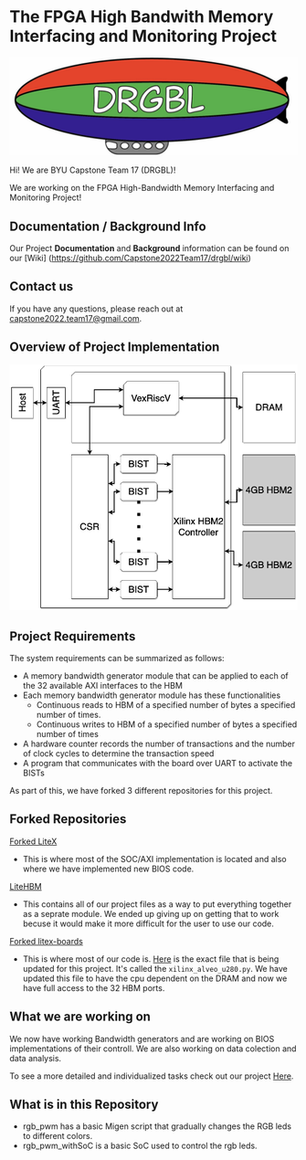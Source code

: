 # The FPGA High Bandwith Memory Interfacing and Monitoring Project

![DRGBL Logo](/docs/Photos/Drgbl_Logo.jpeg)

Hi! We are BYU Capstone Team 17 (DRGBL)!

We are working on the FPGA High-Bandwidth Memory Interfacing and Monitoring Project!

## Documentation / Background Info
Our Project **Documentation** and **Background** information can be found on our [Wiki] (https://github.com/Capstone2022Team17/drgbl/wiki)

## Contact us
If you have any questions, please reach out at capstone2022.team17@gmail.com.

## Overview of Project Implementation

![DRGBL Project](/docs/Photos/System_Design_Diagram.drawio%20(1).png)

## Project Requirements
The system requirements can be summarized as follows:
* A memory bandwidth generator module that can be applied to each of the 32 available
AXI interfaces to the HBM
* Each memory bandwidth generator module has these functionalities
  * Continuous reads to HBM of a specified number of bytes a specified number of
times.
  * Continuous writes to HBM of a specified number of bytes a specified number of
times
* A hardware counter records the number of transactions and the number of clock cycles
to determine the transaction speed
* A program that communicates with the board over UART to activate the BISTs

As part of this, we have forked 3 different repositories for this project.
## Forked Repositories
[Forked LiteX](https://github.com/Capstone2022Team17/litex)

* This is where most of the SOC/AXI implementation is located and also where we have implemented new BIOS code.

[LiteHBM](https://github.com/Capstone2022Team17/litehbm)

* This contains all of our project files as a way to put everything together as a seprate module. We ended up giving up on getting that to work becuse it would make it more difficult for the user to use our code.

[Forked litex-boards](https://github.com/Capstone2022Team17/litex-boards)

* This is where most of our code is. [Here](https://github.com/Capstone2022Team17/litex-boards/blob/master/litex_boards/targets/xilinx_alveo_u280.py) is the exact file that is being updated for this project. It's called the `xilinx_alveo_u280.py`. We have updated this file to have the cpu dependent on the DRAM and now we have full access to the 32 HBM ports.

## What we are working on

We now have working Bandwidth generators and are working on BIOS implementations of their controll. We are also working on data colection and data analysis.

To see a more detailed and individualized tasks check out our project [Here](https://github.com/users/Capstone2022Team17/projects/1).


## What is in this Repository
* rgb_pwm has a basic Migen script that gradually changes the RGB leds to different colors.
* rgb_pwm_withSoC is a basic SoC used to control the rgb leds.
